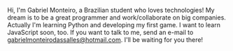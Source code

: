 Hi, I'm Gabriel Monteiro, a Brazilian student who loves technologies!
My dream is to be a great programmer and work/collaborate on big companies.
Actually I'm learning Python and developing my first game. I want to learn JavaScript soon, too.
If you want to talk to me, send an e-mail to gabrielmonteirodassalles@hotmail.com. I'll be waiting for you there!
